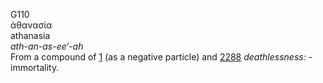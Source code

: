 G110  
ἀθανασία  
athanasia  
*ath-an-as-ee‘-ah*  
From a compound of [1](g0001) (as a negative particle) and [2288](g2288)
*deathlessness:* - immortality.  
